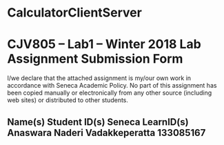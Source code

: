 # CalculatorClientServer
CJV805 – Lab1 – Winter 2018
Lab Assignment Submission Form
==========================================================================
I/we declare that the attached assignment is my/our own work in accordance
with Seneca Academic Policy. No part of this assignment has been copied
manually or electronically from any other source (including web sites) or
distributed to other students.

Name(s) Student ID(s) Seneca LearnID(s)
Anaswara Naderi Vadakkeperatta 133085167
-------------------------------------------------------------------------- 
